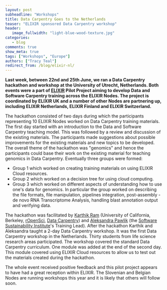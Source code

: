 ```yaml
---
layout: post
subheadline: "Workshops"
title: Data Carpentry Goes to the Netherlands
teaser: "ELIXIR sponsored Data Carpentry workshop"
header:
   image_fullwidth: "light-blue-wood-texture.jpg"
categories:
   - blog
comments: true
show_meta: true
tags: ["Workshops", "Europe"]
authors: ["Tracy Teal"]
redirect_from: /blog/elixir-nl/
---
```


**Last week, between 22nd and 25th June, we ran a Data Carpentry hackathon and workshop at the University of Utrecht, Netherlands. Both events were a part of [ELIXIR](http://www.elixir-europe.org/) Pilot Project aiming to develop Data and Software Carpentry training across the ELIXIR Nodes. The project is coordinated by ELIXIR UK and a number of other Nodes are partnering up, including ELIXIR Netherlands, ELIXIR Finland and ELIXIR Switzerland.**


The hackathon consisted of two days during which the participants representing 10 ELIXIR Nodes worked on Data Carpentry training materials. The first day started with an introduction to the Data and Software Carpentry teaching model. This was  followed by a review and discussion of the existing materials. The participants made suggestions about  possible improvements for the existing materials and new topics to be developed. The overall theme of the hackathon was "genomics" and hence the participants could base their work on the existing material for teaching genomics in Data Carpentry. Eventually three groups were formed:

*   Group 1 which worked on creating training materials on using ELIXIR Cloud resources.
*   Group 2 which worked on a decision tree for using cloud computing.
*   Group 3 which worked on different aspects of understanding how to use one's data for genomics. In particular the group worked on describing the file formats, file manipulation, pipelines integration, post-assembly - de novo RNA Transcriptome Analysis, handling blast annotation output and verifying data.

The hackathon was facilitated by [Karthik Ram](http://karthik.io/) (University of California, Berkeley, [rOpenSci](https://ropensci.org), [Data Carpentry](http://datacarpentry.org)) and [Aleksandra Pawlik](http://www.software.ac.uk/about/people/aleksandra-pawlik) (the [Software Sustainability Institute](http://www.software.ac.uk)'s Training Lead). After the hackathon Karthik and Aleksandra taught a 2-day Data Carpentry workshop. It was the first Data Carpentry workshop in the Netherlands. Thirty students from life science research areas participated. The workshop covered the standard Data Carpentry curriculum. One module was added at the end of the second day. This module covered using ELIXIR Cloud resources to allow us to test out the materials created during the hackathon.

The whole event received positive feedback and this pilot project appears to have had a great reception within ELIXIR. The Slovenian and Belgian Nodes are running workshops this year and it is likely that others will follow soon.
